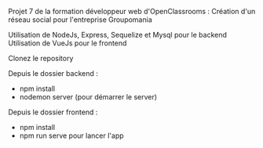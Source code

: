 Projet 7 de la formation développeur web d'OpenClassrooms : Création d'un réseau social pour l'entreprise Groupomania			

Utilisation de NodeJs, Express, Sequelize et Mysql pour le backend
Utilisation de VueJs pour le frontend

Clonez le repository

Depuis le dossier backend :
- npm install
- nodemon server (pour démarrer le server)

Depuis le dossier frontend :
- npm install
- npm run serve pour lancer l'app
